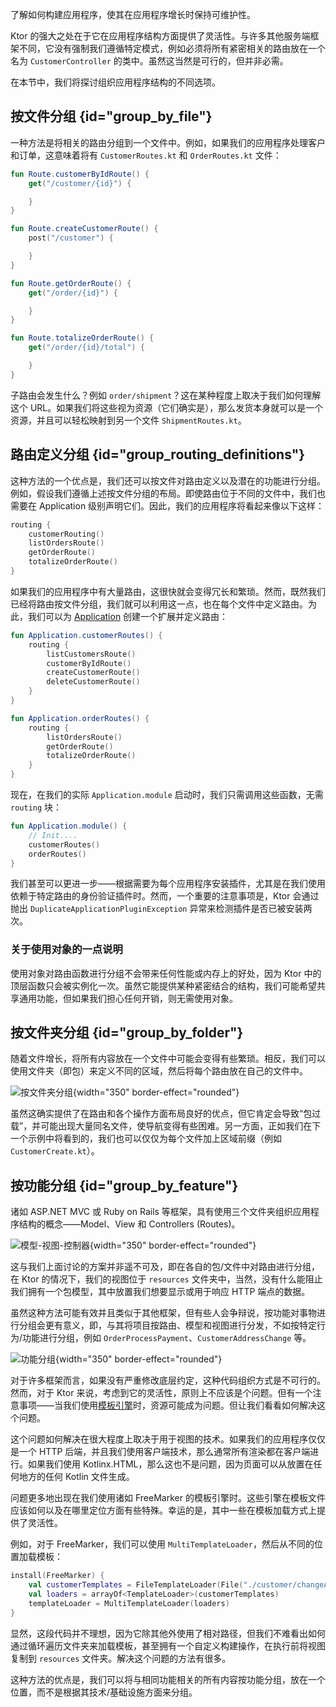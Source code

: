 [//]: # (title: 应用程序结构)

<link-summary>了解如何构建应用程序，使其在应用程序增长时保持可维护性。</link-summary>

Ktor 的强大之处在于它在应用程序结构方面提供了灵活性。与许多其他服务端框架不同，它没有强制我们遵循特定模式，例如必须将所有紧密相关的路由放在一个名为 `CustomerController` 的类中。虽然这当然是可行的，但并非必需。

在本节中，我们将探讨组织应用程序结构的不同选项。

## 按文件分组 {id="group_by_file"}

一种方法是将相关的路由分组到一个文件中。例如，如果我们的应用程序处理客户和订单，这意味着将有 `CustomerRoutes.kt` 和 `OrderRoutes.kt` 文件：

<tabs>
<tab title="CustomerRoutes.kt">

```kotlin
fun Route.customerByIdRoute() {
    get("/customer/{id}") {

    }
}

fun Route.createCustomerRoute() {
    post("/customer") {

    }
}
```
</tab>
<tab title="OrderRoutes.kt">

```kotlin
fun Route.getOrderRoute() {
    get("/order/{id}") {

    }
}

fun Route.totalizeOrderRoute() {
    get("/order/{id}/total") {

    }
}
```
</tab>
</tabs>

子路由会发生什么？例如 `order/shipment`？这在某种程度上取决于我们如何理解这个 URL。如果我们将这些视为资源（它们确实是），那么发货本身就可以是一个资源，并且可以轻松映射到另一个文件 `ShipmentRoutes.kt`。

## 路由定义分组 {id="group_routing_definitions"}

这种方法的一个优点是，我们还可以按文件对路由定义以及潜在的功能进行分组。例如，假设我们遵循上述按文件分组的布局。即使路由位于不同的文件中，我们也需要在 Application 级别声明它们。因此，我们的应用程序将看起来像以下这样：

```kotlin
routing {
    customerRouting()
    listOrdersRoute()
    getOrderRoute()
    totalizeOrderRoute()
}
```

如果我们的应用程序中有大量路由，这很快就会变得冗长和繁琐。然而，既然我们已经将路由按文件分组，我们就可以利用这一点，也在每个文件中定义路由。为此，我们可以为 [Application](https://api.ktor.io/ktor-server/ktor-server-core/io.ktor.server.application/-application/index.html) 创建一个扩展并定义路由：

<tabs>
<tab title="CustomerRoutes.kt">

```kotlin
fun Application.customerRoutes() {
    routing {
        listCustomersRoute()
        customerByIdRoute()
        createCustomerRoute()
        deleteCustomerRoute()
    }    
}
```
</tab>
<tab title="OrderRoutes.kt">

```kotlin
fun Application.orderRoutes() {
    routing {
        listOrdersRoute()
        getOrderRoute()
        totalizeOrderRoute()
    }
}
```
</tab>
</tabs>

现在，在我们的实际 `Application.module` 启动时，我们只需调用这些函数，无需 `routing` 块：

```kotlin
fun Application.module() {
    // Init....
    customerRoutes()
    orderRoutes()
}
```

我们甚至可以更进一步——根据需要为每个应用程序安装插件，尤其是在我们使用依赖于特定路由的身份验证插件时。然而，一个重要的注意事项是，Ktor 会通过抛出 `DuplicateApplicationPluginException` 异常来检测插件是否已被安装两次。

### 关于使用对象的一点说明

使用对象对路由函数进行分组不会带来任何性能或内存上的好处，因为 Ktor 中的顶层函数只会被实例化一次。虽然它能提供某种紧密结合的结构，我们可能希望共享通用功能，但如果我们担心任何开销，则无需使用对象。

## 按文件夹分组 {id="group_by_folder"}

随着文件增长，将所有内容放在一个文件中可能会变得有些繁琐。相反，我们可以使用文件夹（即包）来定义不同的区域，然后将每个路由放在自己的文件中。

![按文件夹分组](ktor-routing-1.png){width="350" border-effect="rounded"}

虽然这确实提供了在路由和各个操作方面布局良好的优点，但它肯定会导致“包过载”，并可能出现大量同名文件，使导航变得有些困难。另一方面，正如我们在下一个示例中将看到的，我们也可以仅仅为每个文件加上区域前缀（例如 `CustomerCreate.kt`）。

## 按功能分组 {id="group_by_feature"}

诸如 ASP.NET MVC 或 Ruby on Rails 等框架，具有使用三个文件夹组织应用程序结构的概念——Model、View 和 Controllers (Routes)。

![模型-视图-控制器](ktor-routing-2.png){width="350" border-effect="rounded"}

这与我们上面讨论的方案并非遥不可及，即在各自的包/文件中对路由进行分组，在 Ktor 的情况下，我们的视图位于 `resources` 文件夹中，当然，没有什么能阻止我们拥有一个包模型，其中放置我们想要显示或用于响应 HTTP 端点的数据。

虽然这种方法可能有效并且类似于其他框架，但有些人会争辩说，按功能对事物进行分组会更有意义，即，与其将项目按路由、模型和视图进行分发，不如按特定行为/功能进行分组，例如 `OrderProcessPayment`、`CustomerAddressChange` 等。

![功能分组](ktor-routing-3.png){width="350" border-effect="rounded"}

对于许多框架而言，如果没有严重修改底层约定，这种代码组织方式是不可行的。然而，对于 Ktor 来说，考虑到它的灵活性，原则上不应该是个问题。但有一个注意事项——当我们使用[模板引擎](server-templating.md)时，资源可能成为问题。但让我们看看如何解决这个问题。

这个问题如何解决在很大程度上取决于用于视图的技术。如果我们的应用程序仅仅是一个 HTTP 后端，并且我们使用客户端技术，那么通常所有渲染都在客户端进行。如果我们使用 Kotlinx.HTML，那么这也不是问题，因为页面可以从放置在任何地方的任何 Kotlin 文件生成。

问题更多地出现在我们使用诸如 FreeMarker 的模板引擎时。这些引擎在模板文件应该如何以及在哪里定位方面有些特殊。幸运的是，其中一些在模板加载方式上提供了灵活性。

例如，对于 FreeMarker，我们可以使用 `MultiTemplateLoader`，然后从不同的位置加载模板：

```kotlin
install(FreeMarker) {
    val customerTemplates = FileTemplateLoader(File("./customer/changeAddress"))
    val loaders = arrayOf<TemplateLoader>(customerTemplates)
    templateLoader = MultiTemplateLoader(loaders)
}
```

显然，这段代码并不理想，因为它除其他外使用了相对路径，但我们不难看出如何通过循环遍历文件夹来加载模板，甚至拥有一个自定义构建操作，在执行前将视图复制到 `resources` 文件夹。解决这个问题的方法有很多。

这种方法的优点是，我们可以将与相同功能相关的所有内容按功能分组，放在一个位置，而不是根据其技术/基础设施方面来分组。